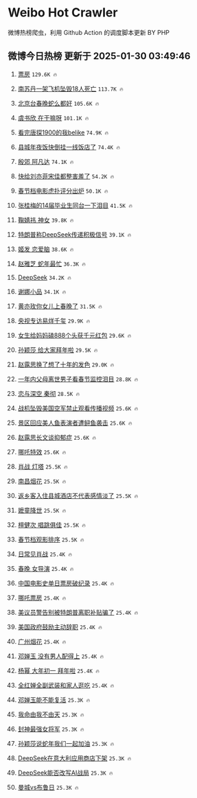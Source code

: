 # Weibo Hot Crawler 



微博热榜爬虫，利用 Github Action 的调度脚本更新 BY PHP 


## 微博今日热榜 更新于 2025-01-30 03:49:46 
1. [票房](https://s.weibo.com/weibo?q=%E7%A5%A8%E6%88%BF&t=31&band_rank=1&Refer=top) `129.6K 🔥` 

1. [南苏丹一架飞机坠毁18人死亡](https://s.weibo.com/weibo?q=%23%E5%8D%97%E8%8B%8F%E4%B8%B9%E4%B8%80%E6%9E%B6%E9%A3%9E%E6%9C%BA%E5%9D%A0%E6%AF%8118%E4%BA%BA%E6%AD%BB%E4%BA%A1%23&t=31&band_rank=2&Refer=top) `113.7K 🔥` 

1. [北京台春晚蛇么都好](https://s.weibo.com/weibo?q=%23%E5%8C%97%E4%BA%AC%E5%8F%B0%E6%98%A5%E6%99%9A%E8%9B%87%E4%B9%88%E9%83%BD%E5%A5%BD%23&t=31&band_rank=3&Refer=top) `105.6K 🔥` 

1. [虞书欣 在干嘛呀](https://s.weibo.com/weibo?q=%E8%99%9E%E4%B9%A6%E6%AC%A3%20%E5%9C%A8%E5%B9%B2%E5%98%9B%E5%91%80&t=31&band_rank=4&Refer=top) `101.1K 🔥` 

1. [看完唐探1900的我belike](https://s.weibo.com/weibo?q=%E7%9C%8B%E5%AE%8C%E5%94%90%E6%8E%A21900%E7%9A%84%E6%88%91belike&t=31&band_rank=5&Refer=top) `74.9K 🔥` 

1. [县城年夜饭快倒挂一线饭店了](https://s.weibo.com/weibo?q=%23%E5%8E%BF%E5%9F%8E%E5%B9%B4%E5%A4%9C%E9%A5%AD%E5%BF%AB%E5%80%92%E6%8C%82%E4%B8%80%E7%BA%BF%E9%A5%AD%E5%BA%97%E4%BA%86%23&t=31&band_rank=6&Refer=top) `74.4K 🔥` 

1. [殷郊 阿凡达](https://s.weibo.com/weibo?q=%E6%AE%B7%E9%83%8A%20%E9%98%BF%E5%87%A1%E8%BE%BE&t=31&band_rank=7&Refer=top) `74.1K 🔥` 

1. [快给刘亦菲宋佳都整害羞了](https://s.weibo.com/weibo?q=%E5%BF%AB%E7%BB%99%E5%88%98%E4%BA%A6%E8%8F%B2%E5%AE%8B%E4%BD%B3%E9%83%BD%E6%95%B4%E5%AE%B3%E7%BE%9E%E4%BA%86&t=31&band_rank=8&Refer=top) `54.2K 🔥` 

1. [春节档电影虎扑评分出炉](https://s.weibo.com/weibo?q=%E6%98%A5%E8%8A%82%E6%A1%A3%E7%94%B5%E5%BD%B1%E8%99%8E%E6%89%91%E8%AF%84%E5%88%86%E5%87%BA%E7%82%89&t=31&band_rank=9&Refer=top) `50.1K 🔥` 

1. [张桂梅的14届毕业生同台一下泪目](https://s.weibo.com/weibo?q=%23%E5%BC%A0%E6%A1%82%E6%A2%85%E7%9A%8414%E5%B1%8A%E6%AF%95%E4%B8%9A%E7%94%9F%E5%90%8C%E5%8F%B0%E4%B8%80%E4%B8%8B%E6%B3%AA%E7%9B%AE%23&t=31&band_rank=10&Refer=top) `41.5K 🔥` 

1. [鞠婧祎 神女](https://s.weibo.com/weibo?q=%E9%9E%A0%E5%A9%A7%E7%A5%8E%20%E7%A5%9E%E5%A5%B3&t=31&band_rank=11&Refer=top) `39.8K 🔥` 

1. [特朗普称DeepSeek传递积极信号](https://s.weibo.com/weibo?q=%23%E7%89%B9%E6%9C%97%E6%99%AE%E7%A7%B0DeepSeek%E4%BC%A0%E9%80%92%E7%A7%AF%E6%9E%81%E4%BF%A1%E5%8F%B7%23&t=31&band_rank=12&Refer=top) `39.1K 🔥` 

1. [姬发 恋爱脑](https://s.weibo.com/weibo?q=%E5%A7%AC%E5%8F%91%20%E6%81%8B%E7%88%B1%E8%84%91&t=31&band_rank=13&Refer=top) `38.6K 🔥` 

1. [赵雅芝 蛇年最忙](https://s.weibo.com/weibo?q=%E8%B5%B5%E9%9B%85%E8%8A%9D%20%E8%9B%87%E5%B9%B4%E6%9C%80%E5%BF%99&t=31&band_rank=14&Refer=top) `36.3K 🔥` 

1. [DeepSeek](https://s.weibo.com/weibo?q=DeepSeek&t=31&band_rank=15&Refer=top) `34.2K 🔥` 

1. [谢娜小品](https://s.weibo.com/weibo?q=%E8%B0%A2%E5%A8%9C%E5%B0%8F%E5%93%81&t=31&band_rank=16&Refer=top) `34.1K 🔥` 

1. [黄亦玫你女儿上春晚了](https://s.weibo.com/weibo?q=%23%E9%BB%84%E4%BA%A6%E7%8E%AB%E4%BD%A0%E5%A5%B3%E5%84%BF%E4%B8%8A%E6%98%A5%E6%99%9A%E4%BA%86%23&t=31&band_rank=17&Refer=top) `31.5K 🔥` 

1. [央视专访易烊千玺](https://s.weibo.com/weibo?q=%23%E5%A4%AE%E8%A7%86%E4%B8%93%E8%AE%BF%E6%98%93%E7%83%8A%E5%8D%83%E7%8E%BA%23&t=31&band_rank=18&Refer=top) `29.9K 🔥` 

1. [女生给妈妈磕888个头获千元红包](https://s.weibo.com/weibo?q=%23%E5%A5%B3%E7%94%9F%E7%BB%99%E5%A6%88%E5%A6%88%E7%A3%95888%E4%B8%AA%E5%A4%B4%E8%8E%B7%E5%8D%83%E5%85%83%E7%BA%A2%E5%8C%85%23&t=31&band_rank=19&Refer=top) `29.6K 🔥` 

1. [孙颖莎 给大家拜年啦](https://s.weibo.com/weibo?q=%E5%AD%99%E9%A2%96%E8%8E%8E%20%E7%BB%99%E5%A4%A7%E5%AE%B6%E6%8B%9C%E5%B9%B4%E5%95%A6&t=31&band_rank=20&Refer=top) `29.5K 🔥` 

1. [赵露思换了想了十年的发色](https://s.weibo.com/weibo?q=%23%E8%B5%B5%E9%9C%B2%E6%80%9D%E6%8D%A2%E4%BA%86%E6%83%B3%E4%BA%86%E5%8D%81%E5%B9%B4%E7%9A%84%E5%8F%91%E8%89%B2%23&t=31&band_rank=21&Refer=top) `29.0K 🔥` 

1. [一年内父母离世男子看春节监控泪目](https://s.weibo.com/weibo?q=%23%E4%B8%80%E5%B9%B4%E5%86%85%E7%88%B6%E6%AF%8D%E7%A6%BB%E4%B8%96%E7%94%B7%E5%AD%90%E7%9C%8B%E6%98%A5%E8%8A%82%E7%9B%91%E6%8E%A7%E6%B3%AA%E7%9B%AE%23&t=31&band_rank=22&Refer=top) `28.8K 🔥` 

1. [恋与深空 秦彻](https://s.weibo.com/weibo?q=%E6%81%8B%E4%B8%8E%E6%B7%B1%E7%A9%BA%20%E7%A7%A6%E5%BD%BB&t=31&band_rank=23&Refer=top) `28.5K 🔥` 

1. [战机坠毁美国空军禁止观看传播视频](https://s.weibo.com/weibo?q=%23%E6%88%98%E6%9C%BA%E5%9D%A0%E6%AF%81%E7%BE%8E%E5%9B%BD%E7%A9%BA%E5%86%9B%E7%A6%81%E6%AD%A2%E8%A7%82%E7%9C%8B%E4%BC%A0%E6%92%AD%E8%A7%86%E9%A2%91%23&t=31&band_rank=24&Refer=top) `25.6K 🔥` 

1. [景区回应美人鱼表演者遭鲟鱼袭击](https://s.weibo.com/weibo?q=%23%E6%99%AF%E5%8C%BA%E5%9B%9E%E5%BA%94%E7%BE%8E%E4%BA%BA%E9%B1%BC%E8%A1%A8%E6%BC%94%E8%80%85%E9%81%AD%E9%B2%9F%E9%B1%BC%E8%A2%AD%E5%87%BB%23&t=31&band_rank=25&Refer=top) `25.6K 🔥` 

1. [赵露思长文谈抑郁症](https://s.weibo.com/weibo?q=%23%E8%B5%B5%E9%9C%B2%E6%80%9D%E9%95%BF%E6%96%87%E8%B0%88%E6%8A%91%E9%83%81%E7%97%87%23&t=31&band_rank=26&Refer=top) `25.6K 🔥` 

1. [哪吒特效](https://s.weibo.com/weibo?q=%E5%93%AA%E5%90%92%E7%89%B9%E6%95%88&t=31&band_rank=27&Refer=top) `25.6K 🔥` 

1. [肖战 灯塔](https://s.weibo.com/weibo?q=%E8%82%96%E6%88%98%20%E7%81%AF%E5%A1%94&t=31&band_rank=28&Refer=top) `25.5K 🔥` 

1. [南昌烟花](https://s.weibo.com/weibo?q=%E5%8D%97%E6%98%8C%E7%83%9F%E8%8A%B1&t=31&band_rank=29&Refer=top) `25.5K 🔥` 

1. [返乡客入住县城酒店不代表感情淡了](https://s.weibo.com/weibo?q=%23%E8%BF%94%E4%B9%A1%E5%AE%A2%E5%85%A5%E4%BD%8F%E5%8E%BF%E5%9F%8E%E9%85%92%E5%BA%97%E4%B8%8D%E4%BB%A3%E8%A1%A8%E6%84%9F%E6%83%85%E6%B7%A1%E4%BA%86%23&t=31&band_rank=30&Refer=top) `25.5K 🔥` 

1. [嬷童降世](https://s.weibo.com/weibo?q=%23%E5%AC%B7%E7%AB%A5%E9%99%8D%E4%B8%96%23&t=31&band_rank=31&Refer=top) `25.5K 🔥` 

1. [檀健次 唱跳俱佳](https://s.weibo.com/weibo?q=%E6%AA%80%E5%81%A5%E6%AC%A1%20%E5%94%B1%E8%B7%B3%E4%BF%B1%E4%BD%B3&t=31&band_rank=32&Refer=top) `25.5K 🔥` 

1. [春节档观影排序](https://s.weibo.com/weibo?q=%E6%98%A5%E8%8A%82%E6%A1%A3%E8%A7%82%E5%BD%B1%E6%8E%92%E5%BA%8F&t=31&band_rank=33&Refer=top) `25.5K 🔥` 

1. [日常见肖战](https://s.weibo.com/weibo?q=%23%E6%97%A5%E5%B8%B8%E8%A7%81%E8%82%96%E6%88%98%23&t=31&band_rank=34&Refer=top) `25.4K 🔥` 

1. [春晚 女导演](https://s.weibo.com/weibo?q=%E6%98%A5%E6%99%9A%20%E5%A5%B3%E5%AF%BC%E6%BC%94&t=31&band_rank=35&Refer=top) `25.4K 🔥` 

1. [中国电影史单日票房破纪录](https://s.weibo.com/weibo?q=%23%E4%B8%AD%E5%9B%BD%E7%94%B5%E5%BD%B1%E5%8F%B2%E5%8D%95%E6%97%A5%E7%A5%A8%E6%88%BF%E7%A0%B4%E7%BA%AA%E5%BD%95%23&t=31&band_rank=36&Refer=top) `25.4K 🔥` 

1. [哪吒票房](https://s.weibo.com/weibo?q=%E5%93%AA%E5%90%92%E7%A5%A8%E6%88%BF&t=31&band_rank=37&Refer=top) `25.4K 🔥` 

1. [美议员警告别被特朗普离职补贴骗了](https://s.weibo.com/weibo?q=%23%E7%BE%8E%E8%AE%AE%E5%91%98%E8%AD%A6%E5%91%8A%E5%88%AB%E8%A2%AB%E7%89%B9%E6%9C%97%E6%99%AE%E7%A6%BB%E8%81%8C%E8%A1%A5%E8%B4%B4%E9%AA%97%E4%BA%86%23&t=31&band_rank=38&Refer=top) `25.4K 🔥` 

1. [美国政府鼓励主动辞职](https://s.weibo.com/weibo?q=%23%E7%BE%8E%E5%9B%BD%E6%94%BF%E5%BA%9C%E9%BC%93%E5%8A%B1%E4%B8%BB%E5%8A%A8%E8%BE%9E%E8%81%8C%23&t=31&band_rank=39&Refer=top) `25.4K 🔥` 

1. [广州烟花](https://s.weibo.com/weibo?q=%E5%B9%BF%E5%B7%9E%E7%83%9F%E8%8A%B1&t=31&band_rank=40&Refer=top) `25.4K 🔥` 

1. [邓婵玉 没有男人配得上](https://s.weibo.com/weibo?q=%E9%82%93%E5%A9%B5%E7%8E%89%20%E6%B2%A1%E6%9C%89%E7%94%B7%E4%BA%BA%E9%85%8D%E5%BE%97%E4%B8%8A&t=31&band_rank=41&Refer=top) `25.4K 🔥` 

1. [杨幂 大年初一 拜年啦](https://s.weibo.com/weibo?q=%E6%9D%A8%E5%B9%82%20%E5%A4%A7%E5%B9%B4%E5%88%9D%E4%B8%80%20%E6%8B%9C%E5%B9%B4%E5%95%A6&t=31&band_rank=42&Refer=top) `25.4K 🔥` 

1. [全红婵全副武装和家人逛吃](https://s.weibo.com/weibo?q=%23%E5%85%A8%E7%BA%A2%E5%A9%B5%E5%85%A8%E5%89%AF%E6%AD%A6%E8%A3%85%E5%92%8C%E5%AE%B6%E4%BA%BA%E9%80%9B%E5%90%83%23&t=31&band_rank=43&Refer=top) `25.4K 🔥` 

1. [邓婵玉能不能复活](https://s.weibo.com/weibo?q=%E9%82%93%E5%A9%B5%E7%8E%89%E8%83%BD%E4%B8%8D%E8%83%BD%E5%A4%8D%E6%B4%BB&t=31&band_rank=44&Refer=top) `25.3K 🔥` 

1. [我命由我不由天](https://s.weibo.com/weibo?q=%E6%88%91%E5%91%BD%E7%94%B1%E6%88%91%E4%B8%8D%E7%94%B1%E5%A4%A9&t=31&band_rank=45&Refer=top) `25.3K 🔥` 

1. [封神最强女将军](https://s.weibo.com/weibo?q=%23%E5%B0%81%E7%A5%9E%E6%9C%80%E5%BC%BA%E5%A5%B3%E5%B0%86%E5%86%9B%23&t=31&band_rank=46&Refer=top) `25.3K 🔥` 

1. [孙颖莎说蛇年我们一起加油](https://s.weibo.com/weibo?q=%23%E5%AD%99%E9%A2%96%E8%8E%8E%E8%AF%B4%E8%9B%87%E5%B9%B4%E6%88%91%E4%BB%AC%E4%B8%80%E8%B5%B7%E5%8A%A0%E6%B2%B9%23&t=31&band_rank=47&Refer=top) `25.3K 🔥` 

1. [DeepSeek在意大利应用商店下架](https://s.weibo.com/weibo?q=%23DeepSeek%E5%9C%A8%E6%84%8F%E5%A4%A7%E5%88%A9%E5%BA%94%E7%94%A8%E5%95%86%E5%BA%97%E4%B8%8B%E6%9E%B6%23&t=31&band_rank=48&Refer=top) `25.3K 🔥` 

1. [DeepSeek能否改写AI战局](https://s.weibo.com/weibo?q=%23DeepSeek%E8%83%BD%E5%90%A6%E6%94%B9%E5%86%99AI%E6%88%98%E5%B1%80%23&t=31&band_rank=49&Refer=top) `25.3K 🔥` 

1. [曼城vs布鲁日](https://s.weibo.com/weibo?q=%23%E6%9B%BC%E5%9F%8Evs%E5%B8%83%E9%B2%81%E6%97%A5%23&t=31&band_rank=50&Refer=top) `25.3K 🔥` 


